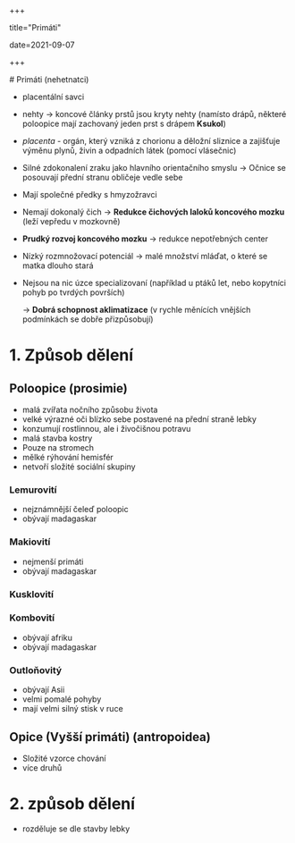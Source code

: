 +++

title="Primáti"

date=2021-09-07

+++

# Primáti (nehetnatci)

- placentální savci

- nehty $\to$ koncové články prstů jsou kryty nehty (namísto drápů, některé poloopice mají zachovaný jeden prst s drápem **Ksukol**)

- *placenta* - orgán, který vzniká z chorionu a děložní sliznice a zajišťuje výměnu plynů, živin a odpadních látek (pomocí vlásečnic)

- Silné zdokonalení zraku jako hlavního orientačního smyslu $\to$ Očnice se posouvají přední stranu obličeje vedle sebe

- Mají společné předky s hmyzožravci

- Nemají dokonalý čich $\to$ **Redukce čichových laloků koncového mozku** (leží vepředu v mozkovně)

- **Prudký rozvoj koncového mozku** $\to$ redukce nepotřebných center

- Nízký rozmnožovací potenciál $\to$ malé množství mláďat, o které se matka dlouho stará

- Nejsou na nic úzce specializovaní (například u ptáků let, nebo kopytníci pohyb po tvrdých površích)

  $\to$ **Dobrá schopnost aklimatizace** (v rychle měnících vnějších podmínkách se dobře přizpůsobují)

# 1. Způsob dělení

## Poloopice (prosimie)

- malá zvířata nočního způsobu života
- velké výrazné oči blízko sebe postavené na přední straně lebky
- konzumují rostlinnou, ale i živočišnou potravu
- malá stavba kostry
- Pouze na stromech
- mělké rýhování hemisfér
- netvoří složité sociální skupiny

### Lemurovití

- nejznámnější čeleď poloopic
- obývají madagaskar

### Makiovití

- nejmenší primáti
- obývají madagaskar

### Kusklovití

### Kombovití

- obývají afriku
- obývají madagaskar

### Outloňovitý

- obývají Asii
- velmi pomalé pohyby
- mají velmi silný stisk v ruce



## Opice (Vyšší primáti) (antropoidea)

- Složité vzorce chování
- více druhů

# 2. způsob dělení

- rozděluje se dle stavby lebky